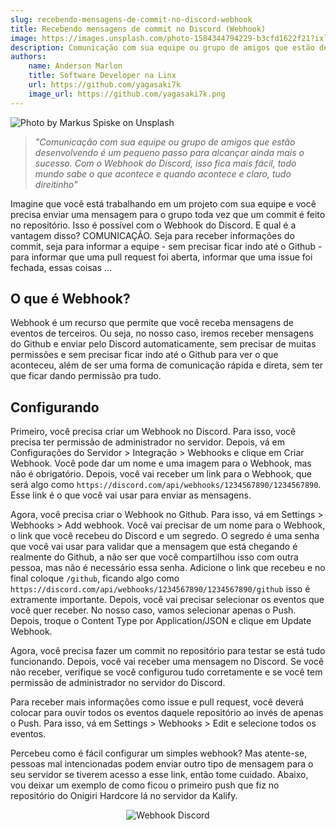 ```yaml
---
slug: recebendo-mensagens-de-commit-no-discord-webhook
title: Recebendo mensagens de commit no Discord (Webhook)
image: https://images.unsplash.com/photo-1584344794229-b3cfd1622f21?ixlib=rb-4.0.3&ixid=MnwxMjA3fDB8MHxwaG90by1wYWdlfHx8fGVufDB8fHx8&auto=format&fit=crop&w=871&q=80
description: Comunicação com sua equipe ou grupo de amigos que estão desenvolvendo é um pequeno passo para alcançar ainda mais o sucesso. Com o Webhook do Discord, isso fica mais fácil, todo mundo sabe o que acontece e quando acontece e claro, tudo direitinho
authors:
    name: Anderson Marlon
    title: Software Developer na Linx
    url: https://github.com/yagasaki7k
    image_url: https://github.com/yagasaki7k.png
---
```


![](https://images.unsplash.com/photo-1584344794229-b3cfd1622f21?ixlib=rb-4.0.3&ixid=MnwxMjA3fDB8MHxwaG90by1wYWdlfHx8fGVufDB8fHx8&auto=format&fit=crop&w=871&q=80 "Photo by Markus Spiske on Unsplash")

> _"Comunicação com sua equipe ou grupo de amigos que estão desenvolvendo é um pequeno passo para alcançar ainda mais o sucesso. Com o Webhook do Discord, isso fica mais fácil, todo mundo sabe o que acontece e quando acontece e claro, tudo direitinho"_

Imagine que você está trabalhando em um projeto com sua equipe e você precisa enviar uma mensagem para o grupo toda vez que um commit é feito no repositório. Isso é possível com o Webhook do Discord. E qual é a vantagem disso? COMUNICAÇÃO. Seja para receber informações do commit, seja para informar a equipe - sem precisar ficar indo até o Github - para informar que uma pull request foi aberta, informar que uma issue foi fechada, essas coisas ...

## O que é Webhook?

Webhook é um recurso que permite que você receba mensagens de eventos de terceiros. Ou seja, no nosso caso, iremos receber mensagens do Github e enviar pelo Discord automaticamente, sem precisar de muitas permissões e sem precisar ficar indo até o Github para ver o que aconteceu, além de ser uma forma de comunicação rápida e direta, sem ter que ficar dando permissão pra tudo.

## Configurando

Primeiro, você precisa criar um Webhook no Discord. Para isso, você precisa ter permissão de administrador no servidor. Depois, vá em Configurações do Servidor > Integração > Webhooks e clique em Criar Webhook. Você pode dar um nome e uma imagem para o Webhook, mas não é obrigatório. Depois, você vai receber um link para o Webhook, que será algo como `https://discord.com/api/webhooks/1234567890/1234567890`. Esse link é o que você vai usar para enviar as mensagens.

Agora, você precisa criar o Webhook no Github. Para isso, vá em Settings > Webhooks > Add webhook. Você vai precisar de um nome para o Webhook, o link que você recebeu do Discord e um segredo. O segredo é uma senha que você vai usar para validar que a mensagem que está chegando é realmente do Github, a não ser que você compartilhou isso com outra pessoa, mas não é necessário essa senha. Adicione o link que recebeu e no final coloque `/github`, ficando algo como `https://discord.com/api/webhooks/1234567890/1234567890/github` isso é extramente importante. Depois, você vai precisar selecionar os eventos que você quer receber. No nosso caso, vamos selecionar apenas o Push. Depois, troque o Content Type por Application/JSON e clique em Update Webhook.

Agora, você precisa fazer um commit no repositório para testar se está tudo funcionando. Depois, você vai receber uma mensagem no Discord. Se você não receber, verifique se você configurou tudo corretamente e se você tem permissão de administrador no servidor do Discord.

Para receber mais informações como issue e pull request, você deverá colocar para ouvir todos os eventos daquele repositório ao invés de apenas o Push. Para isso, vá em Settings > Webhooks > Edit e selecione todos os eventos.

Percebeu como é fácil configurar um simples webhook? Mas atente-se, pessoas mal intencionadas podem enviar outro tipo de mensagem para o seu servidor se tiverem acesso a esse link, então tome cuidado. Abaixo, vou deixar um exemplo de como ficou o primeiro push que fiz no repositório do Onigiri Hardcore lá no servidor da Kalify.

<p align="center"><img src="https://user-images.githubusercontent.com/23272064/219360650-94538eef-075e-45e1-bba4-6aa4db759ea5.png" alt="Webhook Discord"/></p>
